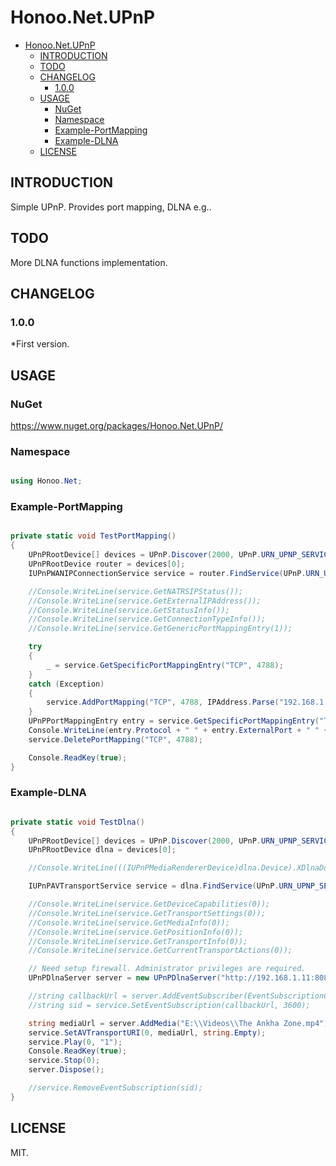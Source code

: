 # Honoo.Net.UPnP

- [Honoo.Net.UPnP](#honoonetupnp)
  - [INTRODUCTION](#introduction)
  - [TODO](#todo)
  - [CHANGELOG](#changelog)
    - [1.0.0](#100)
  - [USAGE](#usage)
    - [NuGet](#nuget)
    - [Namespace](#namespace)
    - [Example-PortMapping](#example-portmapping)
    - [Example-DLNA](#example-dlna)
  - [LICENSE](#license)

## INTRODUCTION

Simple UPnP. Provides port mapping, DLNA e.g..

## TODO

More DLNA functions implementation.

## CHANGELOG

### 1.0.0

*First version.

## USAGE

### NuGet

<https://www.nuget.org/packages/Honoo.Net.UPnP/>

### Namespace

```c#

using Honoo.Net;

```

### Example-PortMapping

```c#

private static void TestPortMapping()
{
    UPnPRootDevice[] devices = UPnP.Discover(2000, UPnP.URN_UPNP_SERVICE_WAN_IP_CONNECTION_1);
    UPnPRootDevice router = devices[0];
    IUPnPWANIPConnectionService service = router.FindService(UPnP.URN_UPNP_SERVICE_WAN_IP_CONNECTION_1);

    //Console.WriteLine(service.GetNATRSIPStatus());
    //Console.WriteLine(service.GetExternalIPAddress());
    //Console.WriteLine(service.GetStatusInfo());
    //Console.WriteLine(service.GetConnectionTypeInfo());
    //Console.WriteLine(service.GetGenericPortMappingEntry(1));

    try
    {
        _ = service.GetSpecificPortMappingEntry("TCP", 4788);
    }
    catch (Exception)
    {
        service.AddPortMapping("TCP", 4788, IPAddress.Parse("192.168.1.11"), 4788, true, "test", 0);
    }
    UPnPPortMappingEntry entry = service.GetSpecificPortMappingEntry("TCP", 4788);
    Console.WriteLine(entry.Protocol + " " + entry.ExternalPort + " " + entry.InternalClient + ":" + entry.InternalPort);
    service.DeletePortMapping("TCP", 4788);

    Console.ReadKey(true);
}

```

### Example-DLNA

```c#

private static void TestDlna()
{
    UPnPRootDevice[] devices = UPnP.Discover(2000, UPnP.URN_UPNP_SERVICE_AV_TRANSPORT_1);
    UPnPRootDevice dlna = devices[0];

    //Console.WriteLine(((IUPnPMediaRendererDevice)dlna.Device).XDlnaDoc);

    IUPnPAVTransportService service = dlna.FindService(UPnP.URN_UPNP_SERVICE_AV_TRANSPORT_1);

    //Console.WriteLine(service.GetDeviceCapabilities(0));
    //Console.WriteLine(service.GetTransportSettings(0));
    //Console.WriteLine(service.GetMediaInfo(0));
    //Console.WriteLine(service.GetPositionInfo(0));
    //Console.WriteLine(service.GetTransportInfo(0));
    //Console.WriteLine(service.GetCurrentTransportActions(0));

    // Need setup firewall. Administrator privileges are required.
    UPnPDlnaServer server = new UPnPDlnaServer("http://192.168.1.11:8080/");

    //string callbackUrl = server.AddEventSubscriber(EventSubscriptionCallback);
    //string sid = service.SetEventSubscription(callbackUrl, 3600);

    string mediaUrl = server.AddMedia("E:\\Videos\\The Ankha Zone.mp4");
    service.SetAVTransportURI(0, mediaUrl, string.Empty);
    service.Play(0, "1");
    Console.ReadKey(true);
    service.Stop(0);
    server.Dispose();

    //service.RemoveEventSubscription(sid);
}

```

## LICENSE

MIT.
